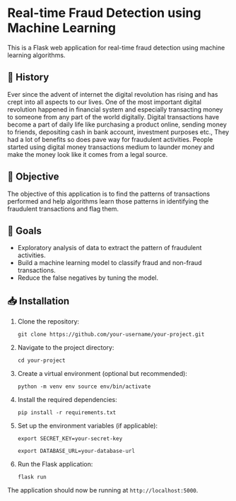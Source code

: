 # Real-time Fraud Detection using Machine Learning

This is a Flask web application for real-time fraud detection using machine learning algorithms.

## 🗿 History
Ever since the advent of internet the digital revolution has rising and has crept into all aspects to our
lives. One of the most important digital revolution happened in financial system and especially transacting money to
someone from any part of the world digitally. Digital transactions have become a part of daily life like purchasing a
product online, sending money to friends, depositing cash in bank account, investment purposes etc., They had a lot of
benefits so does pave way for fraudulent activities. People started using digital money transactions medium to launder
money and make the money look like it comes from a legal source.

## 🎯 Objective
The objective of this application is to find the patterns of transactions performed and help algorithms learn
those patterns in identifying the fraudulent transactions and flag them.

## 📌 Goals

- Exploratory analysis of data to extract the pattern of fraudulent activities.
- Build a machine learning model to classify fraud and non-fraud transactions.
- Reduce the false negatives by tuning the model.

## 📥 Installation

1. Clone the repository:

   `git clone https://github.com/your-username/your-project.git`

2. Navigate to the project directory:

   `cd your-project`

3. Create a virtual environment (optional but recommended):

   `python -m venv env source env/bin/activate`

4. Install the required dependencies:

   `pip install -r requirements.txt`

5. Set up the environment variables (if applicable):

   `export SECRET_KEY=your-secret-key`

   `export DATABASE_URL=your-database-url`

6. Run the Flask application:

   `flask run`

The application should now be running at `http://localhost:5000`.
